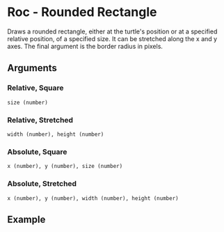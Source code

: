 # Roc - Rounded Rectangle

Draws a rounded rectangle, either at the turtle's position or at a specified relative position, of a specified size. It can be stretched along the x and y axes. The final argument is the border radius in pixels.

## Arguments

### Relative, Square
```size (number)```

### Relative, Stretched
```width (number), height (number)```

### Absolute, Square
```x (number), y (number), size (number)```

### Absolute, Stretched
```x (number), y (number), width (number), height (number)```

## Example

<editor :code="`
Rounded Rectangle Example
by Milo Jacobs, John Graphics, and Stampton G. Stampton\n
roc 90 40 10.
fil light grey.
`"
:code-wordier="`
Rounded Rectangle Example
by Milo Jacobs, John Graphics, and Stampton G. Stampton\n
This is a very big rock. It is 90 by 40 by 10 meters.
Like every rock, it is filled with millions of tiny light grey spiders that give it its color.
`"
output-method='canvas'>
</editor>
